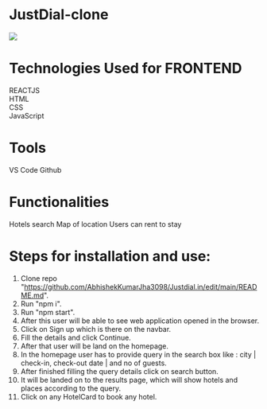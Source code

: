 # JustDial-clone

<img src="https://akam.cdn.jdmagicbox.com/images/icontent/jdrwd_new/Flights.jpg"></img>







# Technologies Used for FRONTEND
REACTJS <br/>
HTML <br/>
CSS <br/>
JavaScript <br/>


# Tools
VS Code
Github

# Functionalities
Hotels search
Map of location
Users can rent to stay

# Steps for installation and use:
1. Clone repo "https://github.com/AbhishekKumarJha3098/Justdial.in/edit/main/README.md".
2. Run "npm i".
3. Run "npm start".
4. After this user will be able to see web application opened in the browser.
5. Click on Sign up which is there on the navbar.
6. Fill the details and click Continue.
7. After that user will be land on the homepage.
8. In the homepage user has to provide query in the search box like : city | check-in, check-out date | and no of guests.
9. After finished filling the query details click on search button.
10. It will be landed on to the results page, which will show hotels and places according to the query.
11. Click on any HotelCard to book any hotel.




